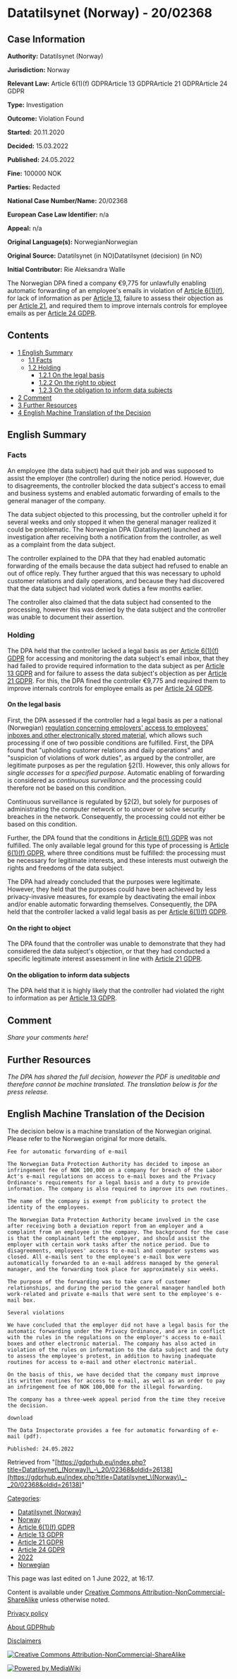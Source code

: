 # Datatilsynet (Norway) - 20/02368

## Case Information

**Authority:** Datatilsynet (Norway)

**Jurisdiction:** Norway

**Relevant Law:** Article 6(1)(f) GDPRArticle 13 GDPRArticle 21 GDPRArticle 24 GDPR

**Type:** Investigation

**Outcome:** Violation Found

**Started:** 20.11.2020

**Decided:** 15.03.2022

**Published:** 24.05.2022

**Fine:** 100000 NOK

**Parties:** Redacted

**National Case Number/Name:** 20/02368

**European Case Law Identifier:** n/a

**Appeal:** n/a

**Original Language(s):** NorwegianNorwegian

**Original Source:** Datatilsynet (in NO)Datatilsynet (decision) (in NO)

**Initial Contributor:** Rie Aleksandra Walle

The Norwegian DPA fined a company €9,775 for unlawfully enabling automatic forwarding of an employee's emails in violation of [Article 6(1)(f)](/index.php?title=Article_6_GDPR#1f "Article 6 GDPR"), for lack of information as per [Article 13](/index.php?title=Article_13_GDPR "Article 13 GDPR"), failure to assess their objection as per [Article 21](/index.php?title=Article_21_GDPR "Article 21 GDPR"), and required them to improve internals controls for employee emails as per [Article 24 GDPR](/index.php?title=Article_24_GDPR "Article 24 GDPR").

## Contents

*   [1 English Summary](#English_Summary)
    *   [1.1 Facts](#Facts)
    *   [1.2 Holding](#Holding)
        *   [1.2.1 On the legal basis](#On_the_legal_basis)
        *   [1.2.2 On the right to object](#On_the_right_to_object)
        *   [1.2.3 On the obligation to inform data subjects](#On_the_obligation_to_inform_data_subjects)
*   [2 Comment](#Comment)
*   [3 Further Resources](#Further_Resources)
*   [4 English Machine Translation of the Decision](#English_Machine_Translation_of_the_Decision)

## English Summary

### Facts

An employee (the data subject) had quit their job and was supposed to assist the employer (the controller) during the notice period. However, due to disagreements, the controller blocked the data subject's access to email and business systems and enabled automatic forwarding of emails to the general manager of the company.

The data subject objected to this processing, but the controller upheld it for several weeks and only stopped it when the general manager realized it could be problematic. The Norwegian DPA (Datatilsynet) launched an investigation after receiving both a notification from the controller, as well as a complaint from the data subject.

The controller explained to the DPA that they had enabled automatic forwarding of the emails because the data subject had refused to enable an out of office reply. They further argued that this was necessary to uphold customer relations and daily operations, and because they had discovered that the data subject had violated work duties a few months earlier.

The controller also claimed that the data subject had consented to the processing, however this was denied by the data subject and the controller was unable to document their assertion.

### Holding

The DPA held that the controller lacked a legal basis as per [Article 6(1)(f) GDPR](/index.php?title=Article_6_GDPR#1f "Article 6 GDPR") for accessing and monitoring the data subject's email inbox, that they had failed to provide required information to the data subject as per [Article 13 GDPR](/index.php?title=Article_13_GDPR "Article 13 GDPR") and for failure to assess the data subject's objection as per [Article 21 GDPR](/index.php?title=Article_21_GDPR "Article 21 GDPR"). For this, the DPA fined the controller €9,775 and required them to improve internals controls for employee emails as per [Article 24 GDPR](/index.php?title=Article_24_GDPR "Article 24 GDPR").

#### On the legal basis

First, the DPA assessed if the controller had a legal basis as per a national (Norwegian) [regulation concerning employers' access to employees' inboxes and other electronically stored material](https://lovdata.no/dokument/SF/forskrift/2018-07-02-1108), which allows such processing if one of two possible conditions are fulfilled. First, the DPA found that "upholding customer relations and daily operations" and "suspicion of violations of work duties", as argued by the controller, are legitimate purposes as per the regulation §2(1). However, this only allows for _single accesses_ for _a specified purpose_. Automatic enabling of forwarding is considered as _continuous surveillance_ and the processing could therefore not be based on this condition.

Continuous surveillance is regulated by §2(2), but solely for purposes of administrating the computer network or to uncover or solve security breaches in the network. Consequently, the processing could not either be based on this condition.

Further, the DPA found that the conditions in [Article 6(1) GDPR](/index.php?title=Article_6_GDPR#1 "Article 6 GDPR") was not fulfilled. The only available legal ground for this type of processing is [Article 6(1)(f) GDPR](/index.php?title=Article_6_GDPR#1f "Article 6 GDPR"), where three conditions must be fulfilled: the processing must be necessary for legitimate interests, and these interests must outweigh the rights and freedoms of the data subject.

The DPA had already concluded that the purposes were legitimate. However, they held that the purposes could have been achieved by less privacy-invasive measures, for example by deactivating the email inbox and/or enable automatic forwarding themselves. Consequently, the DPA held that the controller lacked a valid legal basis as per [Article 6(1)(f) GDPR](/index.php?title=Article_6_GDPR#1f "Article 6 GDPR").

#### On the right to object

The DPA found that the controller was unable to demonstrate that they had considered the data subject's objection, or that they had conducted a specific legitimate interest assessment in line with [Article 21 GDPR](/index.php?title=Article_21_GDPR "Article 21 GDPR").

#### On the obligation to inform data subjects

The DPA held that it is highly likely that the controller had violated the right to information as per [Article 13 GDPR](/index.php?title=Article_13_GDPR "Article 13 GDPR").

## Comment

_Share your comments here!_

## Further Resources

_The DPA has shared the full decision, however the PDF is uneditable and therefore cannot be machine translated. The translation below is for the press release._

## English Machine Translation of the Decision

The decision below is a machine translation of the Norwegian original. Please refer to the Norwegian original for more details.

```
Fee for automatic forwarding of e-mail

The Norwegian Data Protection Authority has decided to impose an infringement fee of NOK 100,000 on a company for breach of the Labor Act's e-mail regulations on access to e-mail boxes and the Privacy Ordinance's requirements for a legal basis and a duty to provide information. The company is also required to improve its own routines.

The name of the company is exempt from publicity to protect the identity of the employees.

The Norwegian Data Protection Authority became involved in the case after receiving both a deviation report from an employer and a complaint from an employee in the company. The background for the case is that the complainant left the employer, and should assist the employer with certain work tasks after the notice period. Due to disagreements, employees' access to e-mail and computer systems was closed. All e-mails sent to the employee's e-mail box were automatically forwarded to an e-mail address managed by the general manager, and the forwarding took place for approximately six weeks.

The purpose of the forwarding was to take care of customer relationships, and during the period the general manager handled both work-related and private e-mails that were sent to the employee's e-mail box.

Several violations

We have concluded that the employer did not have a legal basis for the automatic forwarding under the Privacy Ordinance, and are in conflict with the rules in the regulations on the employer's access to e-mail boxes and other electronic material. The company has also acted in violation of the rules on information to the data subject and the duty to assess the employee's protest, in addition to having inadequate routines for access to e-mail and other electronic material.

On the basis of this, we have decided that the company must improve its written routines for access to e-mail, as well as an order to pay an infringement fee of NOK 100,000 for the illegal forwarding.

The company has a three-week appeal period from the time they receive the decision.

download

The Data Inspectorate provides a fee for automatic forwarding of e-mail (pdf).

Published: 24.05.2022

```

Retrieved from "[https://gdprhub.eu/index.php?title=Datatilsynet\_(Norway)\_-\_20/02368&oldid=26138](https://gdprhub.eu/index.php?title=Datatilsynet_\(Norway\)_-_20/02368&oldid=26138)"

[Categories](/index.php?title=Special:Categories "Special:Categories"):

*   [Datatilsynet (Norway)](/index.php?title=Category:Datatilsynet_\(Norway\) "Category:Datatilsynet (Norway)")
*   [Norway](/index.php?title=Category:Norway "Category:Norway")
*   [Article 6(1)(f) GDPR](/index.php?title=Category:Article_6\(1\)\(f\)_GDPR "Category:Article 6(1)(f) GDPR")
*   [Article 13 GDPR](/index.php?title=Category:Article_13_GDPR "Category:Article 13 GDPR")
*   [Article 21 GDPR](/index.php?title=Category:Article_21_GDPR "Category:Article 21 GDPR")
*   [Article 24 GDPR](/index.php?title=Category:Article_24_GDPR "Category:Article 24 GDPR")
*   [2022](/index.php?title=Category:2022 "Category:2022")
*   [Norwegian](/index.php?title=Category:Norwegian "Category:Norwegian")

This page was last edited on 1 June 2022, at 16:17.

Content is available under [Creative Commons Attribution-NonCommercial-ShareAlike](https://creativecommons.org/licenses/by-nc-sa/4.0/) unless otherwise noted.

[Privacy policy](/index.php?title=GDPRhub:Privacy_policy)

[About GDPRhub](/index.php?title=GDPRhub:About)

[Disclaimers](/index.php?title=GDPRhub:General_disclaimer)

[![Creative Commons Attribution-NonCommercial-ShareAlike](/resources/assets/licenses/cc-by-nc-sa.png)](https://creativecommons.org/licenses/by-nc-sa/4.0/)

[![Powered by MediaWiki](/resources/assets/poweredby_mediawiki_88x31.png)](https://www.mediawiki.org/)